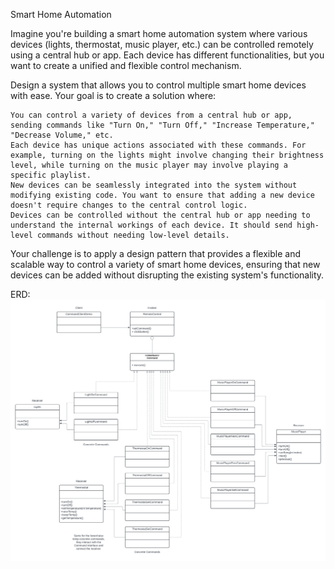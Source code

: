 Smart Home Automation

Imagine you're building a smart home automation system where various devices (lights, thermostat, music player, etc.) can be controlled remotely using a central hub or app. Each device has different functionalities, but you want to create a unified and flexible control mechanism.

Design a system that allows you to control multiple smart home devices with ease. Your goal is to create a solution where:

    You can control a variety of devices from a central hub or app, sending commands like "Turn On," "Turn Off," "Increase Temperature," "Decrease Volume," etc.
    Each device has unique actions associated with these commands. For example, turning on the lights might involve changing their brightness level, while turning on the music player may involve playing a specific playlist.
    New devices can be seamlessly integrated into the system without modifying existing code. You want to ensure that adding a new device doesn't require changes to the central control logic.
    Devices can be controlled without the central hub or app needing to understand the internal workings of each device. It should send high-level commands without needing low-level details.

Your challenge is to apply a design pattern that provides a flexible and scalable way to control a variety of smart home devices, ensuring that new devices can be added without disrupting the existing system's functionality.

ERD:
![ERD](https://github.com/AdrielFlorante/Lab-Assignment-2-Command-Pattern/blob/main/Smart%20Home%20Automation%20-%20Command%20Design%20Pattern%20ERD.png)
